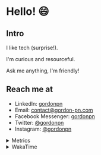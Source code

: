 # Hello! 😄

## Intro

I like tech (surprise!).

I'm curious and resourceful.

Ask me anything, I'm friendly!

## Reach me at

- LinkedIn: [gordonpn](https://www.linkedin.com/in/gordonpn/)
- Email: [contact@gordon-pn.com](mailto:contact@gordon-pn.com)
- Facebook Messenger: [gordonpn](https://www.messenger.com/t/Gordonpn)
- Twitter: [@gordonpn](https://twitter.com/Gordonpn)
- Instagram: [@gordonpn](https://www.instagram.com/gordonpn/)

<details>
  <summary>Metrics</summary>

  <img align="center" src="https://github.com/gordonpn/gordonpn/blob/master/github-metrics.svg" alt="GitHub Metrics">

</details>

<details>
  <summary>WakaTime</summary>

  <!--START_SECTION:waka-->
📊 **This Week I Spent My Time On** 

```text
💬 Programming Languages: 
Java                     5 hrs 9 mins        ███████████████████████░░   92.93 % 
ERB                      10 mins             █░░░░░░░░░░░░░░░░░░░░░░░░   03.29 % 
Gradle                   3 mins              ░░░░░░░░░░░░░░░░░░░░░░░░░   01.10 % 
Groovy                   3 mins              ░░░░░░░░░░░░░░░░░░░░░░░░░   00.95 % 
Shell Script             1 min               ░░░░░░░░░░░░░░░░░░░░░░░░░   00.46 % 

🔥 Editors: 
IntelliJ                 5 hrs 32 mins       █████████████████████████   100.00 % 
```


 Last Updated on 27/12/2023 16:21:24 UTC
<!--END_SECTION:waka-->
</details>
